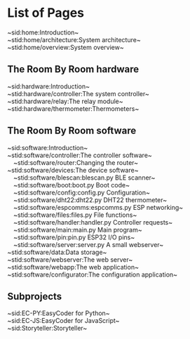 # List of Pages
~sid:home:Introduction~  
~stid:home/architecture:System architecture~  
~stid:home/overview:System overview~

## The Room By Room hardware ##
~sid:hardware:Introduction~  
~stid:hardware/controller:The system controller~  
~stid:hardware/relay:The relay module~  
~stid:hardware/thermometer:Thermometers~

## The Room By Room software ##
~sid:software:Introduction~  
~stid:software/controller:The controller software~  
&emsp;~stid:software/router:Changing the router~  
~stid:software/devices:The device software~  
&emsp;~stid:software/blescan:blescan.py BLE scanner~  
&emsp;~stid:software/boot:boot.py Boot code~  
&emsp;~stid:software/config:config.py Configuration~  
&emsp;~stid:software/dht22:dht22.py DHT22 thermometer~  
&emsp;~stid:software/espcomms:espcomms.py ESP networking~  
&emsp;~stid:software/files:files.py File functions~  
&emsp;~stid:software/handler:handler.py Controller requests~  
&emsp;~stid:software/main:main.py Main program~  
&emsp;~stid:software/pin:pin.py ESP32 I/O pins~  
&emsp;~stid:software/server:server.py A small webserver~  
~stid:software/data:Data storage~  
~stid:software/webserver:The web server~  
~stid:software/webapp:The web application~  
~stid:software/configurator:The configuration application~

## Subprojects ##
~sid:EC-PY:EasyCoder for Python~  
~sid:EC-JS:EasyCoder for JavaScript~  
~sid:Storyteller:Storyteller~
